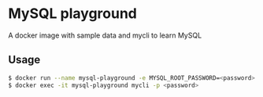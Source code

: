# MySQL playground
A docker image with sample data and mycli to learn MySQL

## Usage

```bash
$ docker run --name mysql-playground -e MYSQL_ROOT_PASSWORD=<password> -d naoty/mysql-playground
$ docker exec -it mysql-playground mycli -p <password>
```
